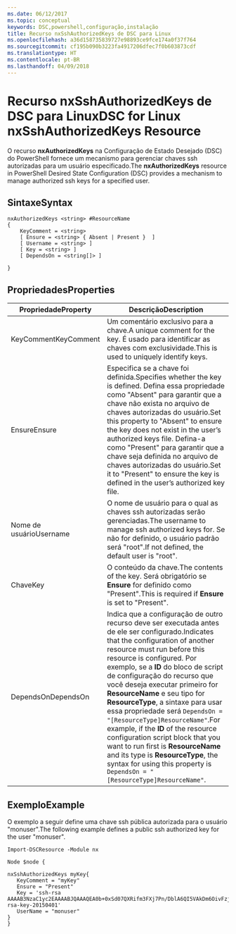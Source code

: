 ```yaml
---
ms.date: 06/12/2017
ms.topic: conceptual
keywords: DSC,powershell,configuração,instalação
title: Recurso nxSshAuthorizedKeys de DSC para Linux
ms.openlocfilehash: a36d158735839727e98893ce9fce174a0f37f764
ms.sourcegitcommit: cf195b090b3223fa4917206dfec7f0b603873cdf
ms.translationtype: HT
ms.contentlocale: pt-BR
ms.lasthandoff: 04/09/2018
---
```

# <a name="dsc-for-linux-nxsshauthorizedkeys-resource"></a><span data-ttu-id="4d868-103">Recurso nxSshAuthorizedKeys de DSC para Linux</span><span class="sxs-lookup"><span data-stu-id="4d868-103">DSC for Linux nxSshAuthorizedKeys Resource</span></span>

<span data-ttu-id="4d868-104">O recurso **nxAuthorizedKeys** na Configuração de Estado Desejado (DSC) do PowerShell fornece um mecanismo para gerenciar chaves ssh autorizadas para um usuário especificado.</span><span class="sxs-lookup"><span data-stu-id="4d868-104">The **nxAuthorizedKeys** resource in PowerShell Desired State Configuration (DSC) provides a mechanism to manage authorized ssh keys for a specified user.</span></span>

## <a name="syntax"></a><span data-ttu-id="4d868-105">Sintaxe</span><span class="sxs-lookup"><span data-stu-id="4d868-105">Syntax</span></span>

```
nxAuthorizedKeys <string> #ResourceName
{
    KeyComment = <string>
    [ Ensure = <string> { Absent | Present }  ]
    [ Username = <string> ]
    [ Key = <string> ]
    [ DependsOn = <string[]> ]

}
```

## <a name="properties"></a><span data-ttu-id="4d868-106">Propriedades</span><span class="sxs-lookup"><span data-stu-id="4d868-106">Properties</span></span>

|  <span data-ttu-id="4d868-107">Propriedade</span><span class="sxs-lookup"><span data-stu-id="4d868-107">Property</span></span> |  <span data-ttu-id="4d868-108">Descrição</span><span class="sxs-lookup"><span data-stu-id="4d868-108">Description</span></span> |
|---|---|
| <span data-ttu-id="4d868-109">KeyComment</span><span class="sxs-lookup"><span data-stu-id="4d868-109">KeyComment</span></span>| <span data-ttu-id="4d868-110">Um comentário exclusivo para a chave.</span><span class="sxs-lookup"><span data-stu-id="4d868-110">A unique comment for the key.</span></span> <span data-ttu-id="4d868-111">É usado para identificar as chaves com exclusividade.</span><span class="sxs-lookup"><span data-stu-id="4d868-111">This is used to uniquely identify keys.</span></span>|
| <span data-ttu-id="4d868-112">Ensure</span><span class="sxs-lookup"><span data-stu-id="4d868-112">Ensure</span></span>| <span data-ttu-id="4d868-113">Especifica se a chave foi definida.</span><span class="sxs-lookup"><span data-stu-id="4d868-113">Specifies whether the key is defined.</span></span> <span data-ttu-id="4d868-114">Defina essa propriedade como "Absent" para garantir que a chave não exista no arquivo de chaves autorizadas do usuário.</span><span class="sxs-lookup"><span data-stu-id="4d868-114">Set this property to "Absent" to ensure the key does not exist in the user’s authorized keys file.</span></span> <span data-ttu-id="4d868-115">Defina-a como "Present" para garantir que a chave seja definida no arquivo de chaves autorizadas do usuário.</span><span class="sxs-lookup"><span data-stu-id="4d868-115">Set it to "Present" to ensure the key is defined in the user’s authorized key file.</span></span>|
| <span data-ttu-id="4d868-116">Nome de usuário</span><span class="sxs-lookup"><span data-stu-id="4d868-116">Username</span></span>| <span data-ttu-id="4d868-117">O nome de usuário para o qual as chaves ssh autorizadas serão gerenciadas.</span><span class="sxs-lookup"><span data-stu-id="4d868-117">The username to manage ssh authorized keys for.</span></span> <span data-ttu-id="4d868-118">Se não for definido, o usuário padrão será "root".</span><span class="sxs-lookup"><span data-stu-id="4d868-118">If not defined, the default user is "root".</span></span>|
| <span data-ttu-id="4d868-119">Chave</span><span class="sxs-lookup"><span data-stu-id="4d868-119">Key</span></span>| <span data-ttu-id="4d868-120">O conteúdo da chave.</span><span class="sxs-lookup"><span data-stu-id="4d868-120">The contents of the key.</span></span> <span data-ttu-id="4d868-121">Será obrigatório se **Ensure** for definido como "Present".</span><span class="sxs-lookup"><span data-stu-id="4d868-121">This is required if **Ensure** is set to "Present".</span></span>|
| <span data-ttu-id="4d868-122">DependsOn</span><span class="sxs-lookup"><span data-stu-id="4d868-122">DependsOn</span></span> | <span data-ttu-id="4d868-123">Indica que a configuração de outro recurso deve ser executada antes de ele ser configurado.</span><span class="sxs-lookup"><span data-stu-id="4d868-123">Indicates that the configuration of another resource must run before this resource is configured.</span></span> <span data-ttu-id="4d868-124">Por exemplo, se a **ID** do bloco de script de configuração do recurso que você deseja executar primeiro for **ResourceName** e seu tipo for **ResourceType**, a sintaxe para usar essa propriedade será `DependsOn = "[ResourceType]ResourceName"`.</span><span class="sxs-lookup"><span data-stu-id="4d868-124">For example, if the **ID** of the resource configuration script block that you want to run first is **ResourceName** and its type is **ResourceType**, the syntax for using this property is `DependsOn = "[ResourceType]ResourceName"`.</span></span>|

## <a name="example"></a><span data-ttu-id="4d868-125">Exemplo</span><span class="sxs-lookup"><span data-stu-id="4d868-125">Example</span></span>

<span data-ttu-id="4d868-126">O exemplo a seguir define uma chave ssh pública autorizada para o usuário "monuser".</span><span class="sxs-lookup"><span data-stu-id="4d868-126">The following example defines a public ssh authorized key for the user "monuser".</span></span>

```
Import-DSCResource -Module nx

Node $node {

nxSshAuthorizedKeys myKey{
   KeyComment = "myKey"
   Ensure = "Present"
   Key = 'ssh-rsa AAAAB3NzaC1yc2EAAAABJQAAAQEA0b+0xSd07QXRifm3FXj7Pn/DblA6QI5VAkDm6OivFzj3U6qGD1VJ6AAxWPCyMl/qhtpRtxZJDu/TxD8AyZNgc8aN2CljN1hOMbBRvH2q5QPf/nCnnJRaGsrxIqZjyZdYo9ZEEzjZUuMDM5HI1LA9B99k/K6PK2Bc1NLivpu7nbtVG2tLOQs+GefsnHuetsRMwo/+c3LtwYm9M0XfkGjYVCLO4CoFuSQpvX6AB3TedUy6NZ0iuxC0kRGg1rIQTwSRcw+McLhslF0drs33fw6tYdzlLBnnzimShMuiDWiT37WqCRovRGYrGCaEFGTG2e0CN8Co8nryXkyWc6NSDNpMzw== rsa-key-20150401'
   UserName = "monuser"
}
}
```